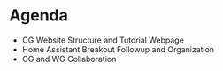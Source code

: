 # Agenda

- CG Website Structure and Tutorial Webpage
- Home Assistant Breakout Followup and Organization
- CG and WG Collaboration
